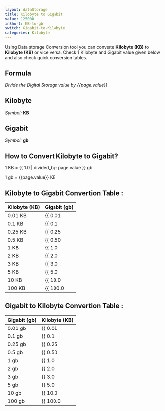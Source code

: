 ```yaml
---
layout: dataStorage
title: Kilobyte to Gigabit
value: 125000
inShort: KB-to-gb
switch: Gigabit-to-Kilobyte
categories: Kilobyte
---
```


Using Data storage Conversion tool you can converte **Kilobyte (KB)** to **Kilobyte (KB)** or vice versa. Check 1 Kilobyte and Gigabit value given below and also check quick conversion tables.

## Formula
*Divide the Digital Storage value by {{page.value}}*

## Kilobyte
*Symbol:* **KB**

## Gigabit
*Symbol:* **gb**

## How to Convert Kilobyte to Gigabit?

1 KB = {{ 1.0 | divided_by: page.value }} gb

1 gb = {{page.value}} KB


## Kilobyte to Gigabit Convertion Table :

| Kilobyte (KB) | Gigabit (gb) |
| ---- | ---- |
| 0.01 KB | {{ 0.01 | divided_by: page.value }} gb |
| 0.1 KB | {{ 0.1 | divided_by: page.value }} gb |
| 0.25 KB | {{ 0.25 | divided_by: page.value }} gb |
| 0.5 KB | {{ 0.50 | divided_by: page.value }} gb |
| 1 KB | {{ 1.0 | divided_by: page.value }} gb |
| 2 KB | {{ 2.0 | divided_by: page.value }} gb |
| 3 KB | {{ 3.0 | divided_by: page.value }} gb |
| 5 KB | {{ 5.0 | divided_by: page.value }} gb |
| 10 KB | {{ 10.0 | divided_by: page.value }} gb |
| 100 KB | {{ 100.0 | divided_by: page.value }} gb |

## Gigabit to Kilobyte Convertion Table :

| Gigabit (gb) | Kilobyte (KB) |
| ---- | ---- |
| 0.01 gb | {{ 0.01 | times: page.value }} KB |
| 0.1 gb | {{ 0.1 | times: page.value }} KB |
| 0.25 gb | {{ 0.25 | times: page.value }} KB |
| 0.5 gb | {{ 0.50 | times: page.value }} KB |
| 1 gb | {{ 1.0 | times: page.value }} KB |
| 2 gb | {{ 2.0 | times: page.value }} KB |
| 3 gb | {{ 3.0 | times: page.value }} KB |
| 5 gb | {{ 5.0 | times: page.value }} KB |
| 10 gb | {{ 10.0 | times: page.value }} KB |
| 100 gb | {{ 100.0 | times: page.value }} KB |


<script>
document.getElementById('selectInput')[4].selected = true
document.getElementById('selectOutput')[10].selected = true
</script>
